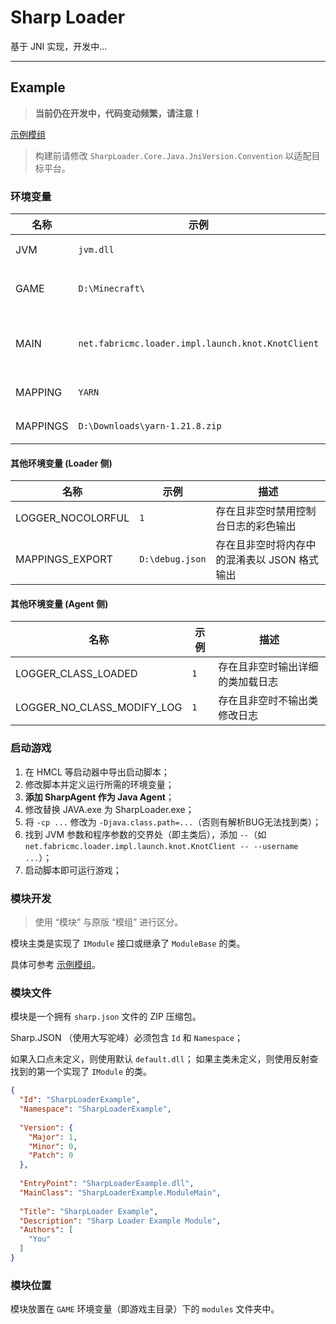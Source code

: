 # Sharp Loader

基于 JNI 实现，开发中...

---

## Example

> **当前仍在开发中，代码变动频繁，请注意！**

[示例模组](https://github.com/YELANDAOKONG/SharpLoader2-Example)

> 构建前请修改 `SharpLoader.Core.Java.JniVersion.Convention` 以适配目标平台。

### 环境变量

| 名称 | 示例                                                | 描述                |
| --- |---------------------------------------------------|-------------------|
| JVM | `jvm.dll `                                        | JVM.dll 路径        |
| GAME | `D:\Minecraft\`                                   | Minecraft 游戏主目录   |
| MAIN | `net.fabricmc.loader.impl.launch.knot.KnotClient` | 主类（**必须通过此变量设置**） 
| MAPPING | `YARN`                                            | JAVA 混淆表类型        |
| MAPPINGS | `D:\Downloads\yarn-1.21.8.zip`                    | 混淆文件路径 |

#### 其他环境变量 (Loader 侧)

| 名称                            | 示例  | 描述                 |
|-------------------------------|-----|--------------------|
| LOGGER_NOCOLORFUL | `1` | 存在且非空时禁用控制台日志的彩色输出 |
| MAPPINGS_EXPORT               | `D:\debug.json` | 存在且非空时将内存中的混淆表以 JSON 格式输出 |

#### 其他环境变量 (Agent 侧)

| 名称                            | 示例  | 描述               |
|-------------------------------|-----|------------------|
| LOGGER_CLASS_LOADED | `1` | 存在且非空时输出详细的类加载日志 |
| LOGGER_NO_CLASS_MODIFY_LOG               | `1` | 存在且非空时不输出类修改日志   |

### 启动游戏

1. 在 HMCL 等启动器中导出启动脚本；
2. 修改脚本并定义运行所需的环境变量；
3. **添加 SharpAgent 作为 Java Agent**；
4. 修改替换 JAVA.exe 为 SharpLoader.exe；
5. 将 `-cp ...` 修改为 `-Djava.class.path=...`（否则有解析BUG无法找到类）；
6. 找到 JVM 参数和程序参数的交界处（即主类后），添加 `--`（如 `net.fabricmc.loader.impl.launch.knot.KnotClient -- --username ...`）；
7. 启动脚本即可运行游戏；

### 模块开发

> 使用 “模块” 与原版 “模组” 进行区分。

模块主类是实现了 `IModule` 接口或继承了 `ModuleBase` 的类。

具体可参考 [示例模组](https://github.com/YELANDAOKONG/SharpLoader2-Example)。

### 模块文件

模块是一个拥有 `sharp.json` 文件的 ZIP 压缩包。

Sharp.JSON （使用大写驼峰）必须包含 `Id` 和 `Namespace`；

如果入口点未定义，则使用默认 `default.dll`；
如果主类未定义，则使用反射查找到的第一个实现了 `IModule` 的类。

```json
{
  "Id": "SharpLoaderExample",
  "Namespace": "SharpLoaderExample",
  
  "Version": {
    "Major": 1,
    "Minor": 0,
    "Patch": 0
  },
  
  "EntryPoint": "SharpLoaderExample.dll",
  "MainClass": "SharpLoaderExample.ModuleMain",
  
  "Title": "SharpLoader Example",
  "Description": "Sharp Loader Example Module",
  "Authors": [
    "You"
  ]
}
```

### 模块位置

模块放置在 `GAME` 环境变量（即游戏主目录）下的 `modules` 文件夹中。


